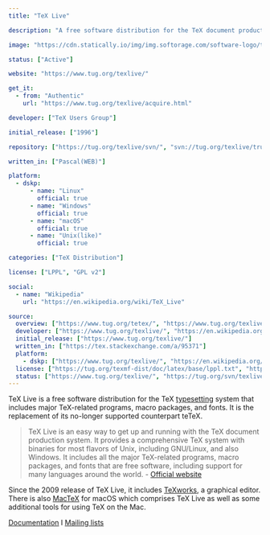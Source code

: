 ```yaml
---
title: "TeX Live"

description: "A free software distribution for the TeX document production system"

image: "https://cdn.statically.io/img/img.softorage.com/software-logo/tex-live.png?h=64"

status: ["Active"]

website: "https://www.tug.org/texlive/"

get_it:
  - from: "Authentic"
    url: "https://www.tug.org/texlive/acquire.html"

developer: ["TeX Users Group"]

initial_release: ["1996"]

repository: ["https://tug.org/texlive/svn/", "svn://tug.org/texlive/trunk"]

written_in: ["Pascal(WEB)"]

platform:
  - dskp:
      - name: "Linux"
        official: true
      - name: "Windows"
        official: true
      - name: "macOS"
        official: true
      - name: "Unix(like)"
        official: true

categories: ["TeX Distribution"]

license: ["LPPL", "GPL v2"]

social:
  - name: "Wikipedia"
    url: "https://en.wikipedia.org/wiki/TeX_Live"

source:
  overview: ["https://www.tug.org/tetex/", "https://www.tug.org/texlive/", "http://tug.org/texworks/", "https://www.tug.org/mactex/"]
  developer: ["https://www.tug.org/texlive/", "https://en.wikipedia.org/w/index.php?title=TeX_Live&oldid=875130468"]
  initial_release: ["https://www.tug.org/texlive/"]
  written_in: ["https://tex.stackexchange.com/a/95371"]
  platform:
    - dskp: ["https://www.tug.org/texlive/", "https://en.wikipedia.org/w/index.php?title=TeX_Live&oldid=875130468"]
  license: ["https://tug.org/texmf-dist/doc/latex/base/lppl.txt", "https://www.tug.org/texlive/LICENSE.TL", "https://en.wikipedia.org/w/index.php?title=TeX_Live&oldid=875130468"]
  status: ["https://www.tug.org/texlive/", "https://tug.org/svn/texlive/trunk/"]
---
```

  TeX Live is a free software distribution for the TeX [typesetting](/categories/typesetting) system that includes major TeX-related programs, macro packages, and fonts. It is the replacement of its no-longer supported counterpart teTeX.
  
  > TeX Live is an easy way to get up and running with the TeX document production system. It provides a comprehensive TeX system with binaries for most flavors of Unix, including GNU/Linux, and also Windows. It includes all the major TeX-related programs, macro packages, and fonts that are free software, including support for many languages around the world. \- [Official website](https://www.tug.org/texlive/)
  
  Since the 2009 release of TeX Live, it includes [TeXworks](/software/texworks/), a graphical editor. There is also [MacTeX](/software/mactex/) for macOS which comprises TeX Live as well as some additional tools for using TeX on the Mac.
  
  [Documentation](https://www.tug.org/texlive/doc.html)  I  [Mailing lists](https://www.tug.org/texlive/lists.html)





